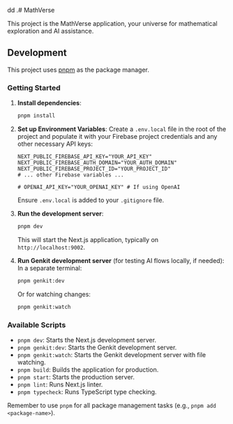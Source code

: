 dd .# MathVerse

This project is the MathVerse application, your universe for mathematical exploration and AI assistance.

## Development

This project uses [pnpm](https://pnpm.io/) as the package manager.

### Getting Started

1.  **Install dependencies**:
    ```bash
    pnpm install
    ```

2.  **Set up Environment Variables**:
    Create a `.env.local` file in the root of the project and populate it with your Firebase project credentials and any other necessary API keys:
    ```env
    NEXT_PUBLIC_FIREBASE_API_KEY="YOUR_API_KEY"
    NEXT_PUBLIC_FIREBASE_AUTH_DOMAIN="YOUR_AUTH_DOMAIN"
    NEXT_PUBLIC_FIREBASE_PROJECT_ID="YOUR_PROJECT_ID"
    # ... other Firebase variables ...

    # OPENAI_API_KEY="YOUR_OPENAI_KEY" # If using OpenAI
    ```
    Ensure `.env.local` is added to your `.gitignore` file.

3.  **Run the development server**:
    ```bash
    pnpm dev
    ```
    This will start the Next.js application, typically on `http://localhost:9002`.

4.  **Run Genkit development server** (for testing AI flows locally, if needed):
    In a separate terminal:
    ```bash
    pnpm genkit:dev
    ```
    Or for watching changes:
    ```bash
    pnpm genkit:watch
    ```

### Available Scripts

-   `pnpm dev`: Starts the Next.js development server.
-   `pnpm genkit:dev`: Starts the Genkit development server.
-   `pnpm genkit:watch`: Starts the Genkit development server with file watching.
-   `pnpm build`: Builds the application for production.
-   `pnpm start`: Starts the production server.
-   `pnpm lint`: Runs Next.js linter.
-   `pnpm typecheck`: Runs TypeScript type checking.

Remember to use `pnpm` for all package management tasks (e.g., `pnpm add <package-name>`).
